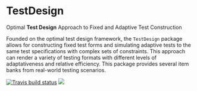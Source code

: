 # TestDesign
Optimal **Test Design** Approach to Fixed and Adaptive Test Construction


 Founded on the optimal test design framework, the `TestDesign` package allows for constructing fixed test forms and simulating adaptive tests to the same test specifications with complex sets of constraints. This approach can render a variety of testing formats with different levels of adaptativeness and relative efficiency. This package provides several item banks from real-world testing scenarios.

<!-- badges: start -->
[![Travis build status](https://travis-ci.org/choi-phd/TestDesign.svg?branch=master)](https://travis-ci.org/choi-phd/TestDesign)
[![](https://cranlogs.r-pkg.org/badges/grand-total/TestDesign?color=lightgrey)](https://cran.r-project.org/package=TestDesign)
<!-- badges: end -->

